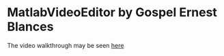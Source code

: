 # MatlabVideoEditor by Gospel Ernest Blances
The video walkthrough may be seen [here](https://youtu.be/e74_wXUCcvQ)
